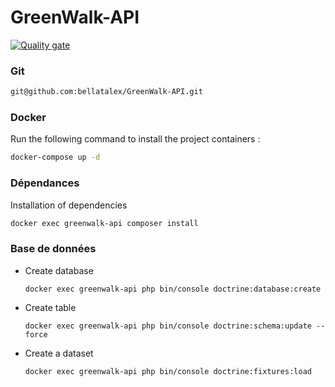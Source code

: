 # GreenWalk-API
[![Quality gate](https://sonarcloud.io/api/project_badges/quality_gate?project=bellatalex_GreenWalk-API)](https://sonarcloud.io/dashboard?id=bellatalex_GreenWalk-API)

### Git
```bash
git@github.com:bellatalex/GreenWalk-API.git
```

### Docker

Run the following command to install the project containers : 
```bash
docker-compose up -d
```

### Dépendances
Installation of dependencies
```bash
docker exec greenwalk-api composer install
```

### Base de données
- Create database
    ```
    docker exec greenwalk-api php bin/console doctrine:database:create
    ```

- Create table
    ```
    docker exec greenwalk-api php bin/console doctrine:schema:update --force
    ```

- Create a dataset
    ```bash
    docker exec greenwalk-api php bin/console doctrine:fixtures:load
    ```
